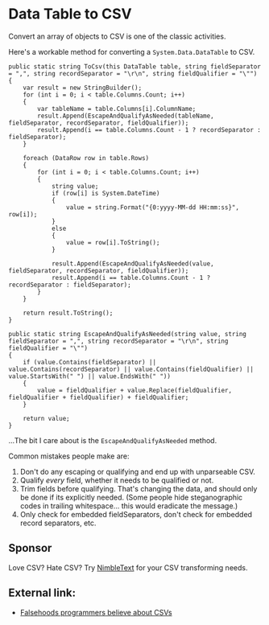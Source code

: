 # Data Table to CSV


Convert an array of objects to CSV is one of the classic activities.

Here's a workable method for converting a `System.Data.DataTable` to CSV.

	public static string ToCsv(this DataTable table, string fieldSeparator = ",", string recordSeparator = "\r\n", string fieldQualifier = "\"")
	{
		var result = new StringBuilder();
		for (int i = 0; i < table.Columns.Count; i++)
		{
			var tableName = table.Columns[i].ColumnName;
			result.Append(EscapeAndQualifyAsNeeded(tableName, fieldSeparator, recordSeparator, fieldQualifier));
			result.Append(i == table.Columns.Count - 1 ? recordSeparator : fieldSeparator);
		}

		foreach (DataRow row in table.Rows)
		{
			for (int i = 0; i < table.Columns.Count; i++)
			{
				string value;
				if (row[i] is System.DateTime)
				{
					value = string.Format("{0:yyyy-MM-dd HH:mm:ss}", row[i]);
				}
				else
				{
					value = row[i].ToString();
				}

				result.Append(EscapeAndQualifyAsNeeded(value, fieldSeparator, recordSeparator, fieldQualifier));
				result.Append(i == table.Columns.Count - 1 ? recordSeparator : fieldSeparator);
			}
		}

		return result.ToString();
	}

	public static string EscapeAndQualifyAsNeeded(string value, string fieldSeparator = ",", string recordSeparator = "\r\n", string fieldQualifier = "\"") 
	{
		if (value.Contains(fieldSeparator) || value.Contains(recordSeparator) || value.Contains(fieldQualifier) || value.StartsWith(" ") || value.EndsWith(" "))
		{
			value = fieldQualifier + value.Replace(fieldQualifier, fieldQualifier + fieldQualifier) + fieldQualifier;
		}

		return value;
	}

...The bit I care about is the `EscapeAndQualifyAsNeeded` method.

Common mistakes people make are:

1. Don't do any escaping or qualifying and end up with unparseable CSV.
2. Qualify *every* field, whether it needs to be qualified or not.
3. Trim fields before qualifying. That's changing the data, and should only be done if its explicitly needed. (Some people hide steganographic codes in trailing whitespace... this would eradicate the message.)     	 		     
4. Only check for embedded fieldSeparators, don't check for embedded record separators, etc.


## Sponsor
    
Love CSV? Hate CSV? Try [NimbleText](http://NimbleText.com/) for your CSV transforming needs.

## External link:

 - [Falsehoods programmers believe about CSVs](https://donatstudios.com/Falsehoods-Programmers-Believe-About-CSVs)